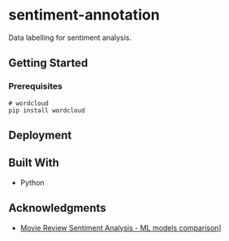 # sentiment-annotation

Data labelling for sentiment analysis.

## Getting Started

### Prerequisites


```
# wordcloud
pip install wordcloud
```


## Deployment

## Built With

* Python


## Acknowledgments

* [Movie Review Sentiment Analysis - ML models comparison](https://www.kaggle.com/oumaimahourrane/sentiment-analysis-ml-models-comparison)]